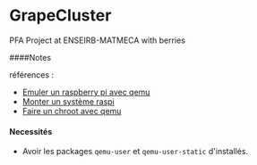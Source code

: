 # GrapeCluster
PFA Project at ENSEIRB-MATMECA with berries


####Notes

références :
- [Emuler un raspberry pi avec qemu](http://www.jdhp.org/docs/tutoriel_rpi_qemu/tutoriel_rpi_qemu.html)
- [Monter un système raspi](http://raspberrypi.stackexchange.com/questions/13137/how-can-i-mount-a-raspberry-pi-linux-distro-image)
- [Faire un chroot avec qemu](https://wiki.archlinux.org/index.php/Raspberry_Pi#QEMU_chroot)

#### Necessités

- Avoir les packages `qemu-user` et `qemu-user-static` d'installés.
